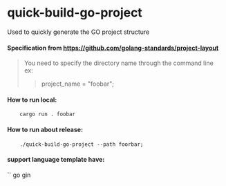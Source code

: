 # quick-build-go-project
Used to quickly generate the GO project structure

#### Specification from https://github.com/golang-standards/project-layout 

> You need to specify the directory name through the command line  
> ex:  
>> project_name = "foobar";  

#### How to run local:
```
    cargo run . foobar
```

#### How to run about release:
```
    ./quick-build-go-project --path foorbar;
```

#### support language template have:
``
    go 
        gin
```
